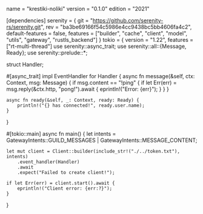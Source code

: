 name = "krestiki-noliki"
version = "0.1.0"
edition = "2021"

[dependencies]
serenity = { git = "https://github.com/serenity-rs/serenity.git", rev = "ba3be69166f54c5986e4cc9438bc5bb4606fa4c2", default-features = false, features = ["builder", "cache", "client", "model", "utils", "gateway", "rustls_backend"] }
tokio = { version = "1.22", features = ["rt-multi-thread"]
use serenity::async_trait;
use serenity::all::{Message, Ready};
use serenity::prelude::*;

struct Handler;

#[async_trait]
impl EventHandler for Handler {
    async fn message(&self, ctx: Context, msg: Message) {
        if msg.content == "!ping" {
            if let Err(err) = msg.reply(&ctx.http, "pong!").await {
                eprintln!("Error: {err}");
            }
        }
    }

    async fn ready(&self, _: Context, ready: Ready) {
        println!("{} has connected!", ready.user.name);
    }
}

#[tokio::main]
async fn main() {
    let intents = GatewayIntents::GUILD_MESSAGES
        | GatewayIntents::MESSAGE_CONTENT;

    let mut client = Client::builder(include_str!("./../token.txt"), intents)
        .event_handler(Handler)
        .await
        .expect("Failed to create client!");

    if let Err(err) = client.start().await {
        eprintln!("Client error: {err:?}");
    }
}
